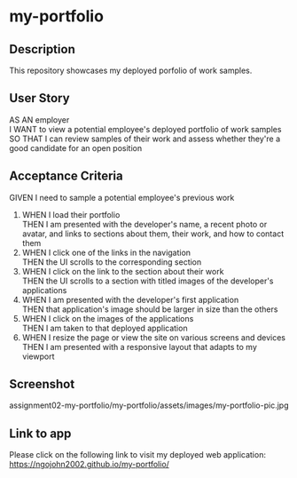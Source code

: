 # my-portfolio

## Description
This repository showcases my deployed porfolio of work samples.

## User Story
AS AN employer  
I WANT to view a potential employee's deployed portfolio of work samples  
SO THAT I can review samples of their work and assess whether they're a good candidate for an open position  

## Acceptance Criteria
GIVEN I need to sample a potential employee's previous work  
1. WHEN I load their portfolio  
THEN I am presented with the developer's name, a recent photo or avatar, and links to sections about them, their work, and how to contact them  
2. WHEN I click one of the links in the navigation  
THEN the UI scrolls to the corresponding section  
3. WHEN I click on the link to the section about their work  
THEN the UI scrolls to a section with titled images of the developer's applications  
4. WHEN I am presented with the developer's first application  
THEN that application's image should be larger in size than the others  
5. WHEN I click on the images of the applications  
THEN I am taken to that deployed application  
6. WHEN I resize the page or view the site on various screens and devices  
THEN I am presented with a responsive layout that adapts to my viewport  

## Screenshot
assignment02-my-portfolio/my-portfolio/assets/images/my-portfolio-pic.jpg

## Link to app
Please click on the following link to visit my deployed web application:  
https://ngojohn2002.github.io/my-portfolio/